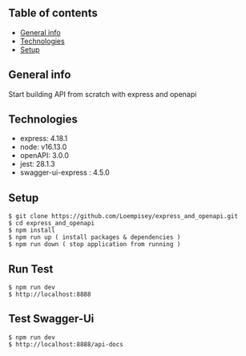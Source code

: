 ## Table of contents
* [General info](#general-info)
* [Technologies](#technologies)
* [Setup](#setup)
## General info
Start building API from scratch with express and openapi
## Technologies
* express: 4.18.1
* node: v16.13.0
* openAPI: 3.0.0
* jest: 28.1.3
* swagger-ui-express : 4.5.0
## Setup
```
$ git clone https://github.com/Loempisey/express_and_openapi.git
$ cd express_and_openapi
$ npm install
$ npm run up ( install packages & dependencies )
$ npm run down ( stop application from running )
```
## Run Test
```
$ npm run dev 
$ http://localhost:8888
```
## Test Swagger-Ui
```
$ npm run dev 
$ http://localhost:8888/api-docs
```
